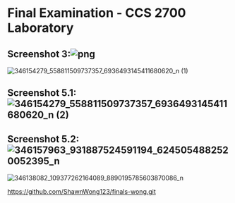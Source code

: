 # Final Examination - CCS 2700 Laboratory

## Screenshot 3:![![png](https://github.com/ShawnWong123/finals-wong/assets/115630713/a472dd95-db79-467a-9c0e-973c021c6453)](https://github.com/ShawnWong123/finals-wong/assets/115630713/4ca64b3b-1c7f-4123-86ca-3b35719a1c40)
![346154279_558811509737357_6936493145411680620_n (1)](https://github.com/ShawnWong123/finals-wong/assets/115630713/a3ae61f1-7cf2-4427-85c8-6b53fc27469d)



## Screenshot 5.1:![346154279_558811509737357_6936493145411680620_n (2)](https://github.com/ShawnWong123/finals-wong/assets/115630713/c3853663-ae3f-47be-99dd-98794129c057)


## Screenshot 5.2:![346157963_931887524591194_6245054882520052395_n](https://github.com/ShawnWong123/finals-wong/assets/115630713/b0d942e8-1e9b-4209-9857-eea3c1e0e509)
![346138082_109377262164089_8890195785603870086_n](https://github.com/ShawnWong123/finals-wong/assets/115630713/98249491-7a16-476a-8478-f329d6fffa17)





https://github.com/ShawnWong123/finals-wong.git
